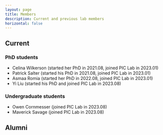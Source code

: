 ```yaml
---
layout: page
title: Members
description: Current and previous lab members
horizontal: false
---
```


## Current

### PhD students
- Celina Wilkerson (started her PhD in 2021.08, joined PIC Lab in 2023.01) 
- Patrick Salter (started his PhD in 2021.08, joined PIC Lab in 2023.01) 
- Asmaa Romia (started her PhD in 2022.08, joined PIC Lab in 2023.01) 
- Yi Liu (started his PhD and joined PIC Lab in 2023.08)

### Undergraduate students
- Owen Cornmesser (joined PIC Lab in 2023.08)
- Maverick Savage (joined PIC Lab in 2023.08)

## Alumni


